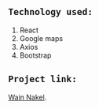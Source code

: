 
## `Technology used:`

1. React <br>
2. Google maps<br>
3. Axios<br>
4. Bootstrap <br>

## `Project link:`
 [Wain Nakel](http://rawanah995.github.io/wain-nakel).

